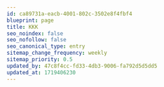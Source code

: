 ```yaml
---
id: ca89731a-eacb-4001-802c-3502e8f4fbf4
blueprint: page
title: KKK
seo_noindex: false
seo_nofollow: false
seo_canonical_type: entry
sitemap_change_frequency: weekly
sitemap_priority: 0.5
updated_by: 47c8f4cc-fd33-4db3-9006-fa792d5d5dd5
updated_at: 1719406230
---
```

